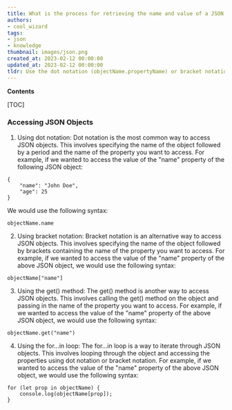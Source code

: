 ```yaml
---
title: What is the process for retrieving the name and value of a JSON object?
authors:
- cool_wizard
tags:
- json
- knowledge
thumbnail: images/json.png
created_at: 2023-02-12 00:00:00
updated_at: 2023-02-12 00:00:00
tldr: Use the dot notation (objectName.propertyName) or bracket notation (objectName[`propertyName`]) to access JSON object name/value.
---
```


**Contents**

[TOC]

### Accessing JSON Objects

1. Using dot notation: Dot notation is the most common way to access JSON objects. This involves specifying the name of the object followed by a period and the name of the property you want to access. For example, if we wanted to access the value of the "name" property of the following JSON object: 

```
{
    "name": "John Doe",
    "age": 25
}
```

We would use the following syntax:

```
objectName.name
```

2. Using bracket notation: Bracket notation is an alternative way to access JSON objects. This involves specifying the name of the object followed by brackets containing the name of the property you want to access. For example, if we wanted to access the value of the "name" property of the above JSON object, we would use the following syntax:

```
objectName["name"]
```

3. Using the get() method: The get() method is another way to access JSON objects. This involves calling the get() method on the object and passing in the name of the property you want to access. For example, if we wanted to access the value of the "name" property of the above JSON object, we would use the following syntax:

```
objectName.get("name")
```

4. Using the for...in loop: The for...in loop is a way to iterate through JSON objects. This involves looping through the object and accessing the properties using dot notation or bracket notation. For example, if we wanted to access the value of the "name" property of the above JSON object, we would use the following syntax:

```
for (let prop in objectName) {
    console.log(objectName[prop]);
}
```
